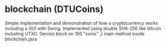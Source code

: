 # blockchain (DTUCoins)

Simple implementation and demonstration of how a cryptocurrency works including a GUI with Swing. 
Implemented using double SHA-256 like bitcoin including UTXO. 
Genisis block on 100 "coins" ;)
main method inside blockchain.java 
